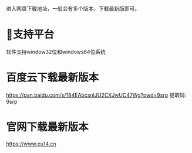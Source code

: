 进入网盘下载地址，一般会有多个版本，下载最新版即可。

#  💝支持平台

软件支持window32位和windows64位系统

# 百度云下载最新版本
https://pan.baidu.com/s/184EAbcsnIJU2CXJwUC47Wg?pwd=9srp 提取码: 9srp

# 官网下载最新版本
https://www.eu14.cn
